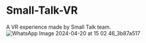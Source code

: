 # Small-Talk-VR
A VR experience made by Small Talk team.
![WhatsApp Image 2024-04-20 at 15 02 46_3b87a517](https://github.com/tashad19/Small-Talk-VR/assets/81246801/865bf594-592d-404d-a0ff-a44153ddba96)
